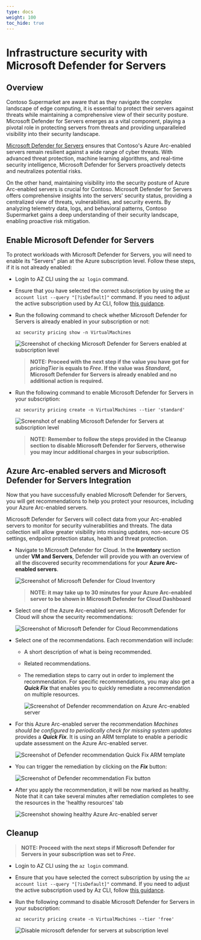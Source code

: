 ```yaml
---
type: docs
weight: 100
toc_hide: true
---
```


# Infrastructure security with Microsoft Defender for Servers

## Overview

Contoso Supermarket are aware that as they navigate the complex landscape of edge computing, it is essential to protect their servers against threats while maintaining a comprehensive view of their security posture. Microsoft Defender for Servers emerges as a vital component, playing a pivotal role in protecting servers from threats and providing unparalleled visibility into their security landscape.

[Microsoft Defender for Servers](https://learn.microsoft.com/azure/defender-for-cloud/plan-defender-for-servers) ensures that Contoso's Azure Arc-enabled servers remain resilient against a wide range of cyber threats. With advanced threat protection, machine learning algorithms, and real-time security intelligence, Microsoft Defender for Servers proactively detects and neutralizes potential risks.

On the other hand, maintaining visibility into the security posture of Azure Arc-enabled servers is crucial for Contoso. Microsoft Defender for Servers offers comprehensive insights into the servers' security status, providing a centralized view of threats, vulnerabilities, and security events. By analyzing telemetry data, logs, and behavioral patterns, Contoso Supermarket gains a deep understanding of their security landscape, enabling proactive risk mitigation.

## Enable Microsoft Defender for Servers

To protect workloads with Microsoft Defender for Servers, you will need to enable its "Servers" plan at the Azure subscription level. Follow these steps, if it is not already enabled:

- Login to AZ CLI using the ```az login``` command.

- Ensure that you have selected the correct subscription by using the ```az account list --query "[?isDefault]"``` command. If you need to adjust the active subscription used by Az CLI, follow [this guidance](https://docs.microsoft.com/cli/azure/manage-azure-subscriptions-azure-cli#change-the-active-subscription).

- Run the following command to check whether Microsoft Defender for Servers is already enabled in your subscription or not:

    ```shell
    az security pricing show -n VirtualMachines
    ```

    ![Screenshot of checking Microsoft Defender for Servers enabled at subscription level](./img/01.png)

    > **NOTE: Proceed with the next step if the value you have got for _pricingTier_ is equals to _Free_. If the value was _Standard_, Microsoft Defender for Servers is already enabled and no additional action is required.**

- Run the following command to enable Microsoft Defender for Servers in your subscription:

    ```shell
    az security pricing create -n VirtualMachines --tier 'standard'
    ```

    ![Screenshot of enabling Microsoft Defender for Servers at subscription level](./img/02.png)

    > **NOTE: Remember to follow the steps provided in the Cleanup section to disable Microsoft Defender for Servers, otherwise you may incur additional charges in your subscription.**

## Azure Arc-enabled servers and Microsoft Defender for Servers Integration

Now that you have successfully enabled Microsoft Defender for Servers, you will get recommendations to help you protect your resources, including your Azure Arc-enabled servers.

Microsoft Defender for Servers will collect data from your Arc-enabled servers to monitor for security vulnerabilities and threats. The data collection will allow greater visibility into missing updates, non-secure OS settings, endpoint protection status, health and threat protection.

- Navigate to Microsoft Defender for Cloud. In the **Inventory** section under **VM and Servers**, Defender will provide you with an overview of all the discovered security recommendations for your **Azure Arc-enabled servers**.

    ![Screenshot of Microsoft Defender for Cloud Inventory](./img/03.png)

    > **NOTE: it may take up to 30 minutes for your Azure Arc-enabled server to be shown in Microsoft Defender for Cloud Dashboard**

- Select one of the Azure Arc-enabled servers. Microsoft Defender for Cloud will show the security recommendations:

    ![Screenshot of Microsoft Defender for Cloud Recommendations](./img/04.png)

- Select one of the recommendations. Each recommendation will include:
  - A short description of what is being recommended.
  - Related recommendations.
  - The remediation steps to carry out in order to implement the recommendation. For specific recommendations, you may also get a **_Quick Fix_** that enables you to quickly remediate a recommendation on multiple resources.

    ![Screenshot of Defender recommendation on Azure Arc-enabled server](./img/05.png)

- For this Azure Arc-enabled server the recommendation _Machines should be configured to periodically check for missing system updates_ provides a **_Quick Fix_**. It is using an ARM template to enable a periodic update assessment on the Azure Arc-enabled server.

    ![Screenshot of Defender recommendation Quick Fix ARM template](./img/06.png)

- You can trigger the remediation by clicking on the **_Fix_** button:  

    ![Screenshot of Defender recommendation Fix button](./img/07.png)

- After you apply the recommendation, it will be now marked as healthy. Note that it can take several minutes after remediation completes to see the resources in the 'healthy resources' tab

    ![Screenshot showing healthy Azure Arc-enabled server](./img/08.png)

## Cleanup

> **NOTE: Proceed with the next steps if Microsoft Defender for Servers in your subscription was set to _Free_.**

- Login to AZ CLI using the ```az login``` command.

- Ensure that you have selected the correct subscription by using the ```az account list --query "[?isDefault]"``` command. If you need to adjust the active subscription used by Az CLI, follow [this guidance](https://docs.microsoft.com/cli/azure/manage-azure-subscriptions-azure-cli#change-the-active-subscription).

- Run the following command to disable Microsoft Defender for Servers in your subscription:

    ```shell
    az security pricing create -n VirtualMachines --tier 'free'
    ```

    ![Disable microsoft defender for servers  at subscription level](./img/09.png)
